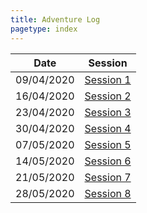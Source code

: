 ```yaml
---
title: Adventure Log
pagetype: index
---
```


| Date       | Session                    |
| ---------- | -------------------------- |
| 09/04/2020 | [Session 1](Session1.html) |
| 16/04/2020 | [Session 2](Session2.html) |
| 23/04/2020 | [Session 3](Session3.html) |
| 30/04/2020 | [Session 4](Session4.html) |
| 07/05/2020 | [Session 5](Session5.html) |
| 14/05/2020 | [Session 6](Session6.html) |
| 21/05/2020 | [Session 7](Session7.html) |
| 28/05/2020 | [Session 8](Session8.html) |
